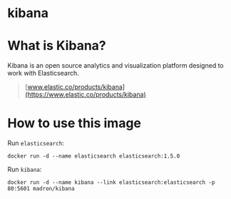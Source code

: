 # kibana

# What is Kibana?

Kibana is an open source analytics and visualization platform designed to work with Elasticsearch.

> [www.elastic.co/products/kibana](https://www.elastic.co/products/kibana)

# How to use this image

Run `elasticsearch`:

    docker run -d --name elasticsearch elasticsearch:1.5.0

Run `kibana`:

    docker run -d --name kibana --link elasticsearch:elasticsearch -p 80:5601 madron/kibana
